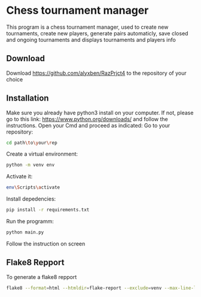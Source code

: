 # Chess tournament manager

This program is a chess tournament manager, used to create new tournaments, create new players, generate pairs automaticly, save closed and ongoing tournaments and displays tournaments and players info

## Download
Download https://github.com/alyxben/RazPrjct4 to the repository of your choice

## Installation

Make sure you already have python3 install on your computer. If not, please go to this link: https://www.python.org/downloads/ and follow the instructions. Open your Cmd and proceed as indicated:
Go to your repository:
```bash
cd path\to\your\rep
```
Create a virtual environment:
```bash
python -m venv env
```
Activate it:
```bash
env\Scripts\activate
```
Install depedencies:
```bash
pip install -r requirements.txt
```
Run the programm:
```bash
python main.py
```
Follow the instruction on screen

## Flake8 Repport
To generate a flake8 repport
```bash
flake8 --format=html --htmldir=flake-report --exclude=venv --max-line-length 119
```
